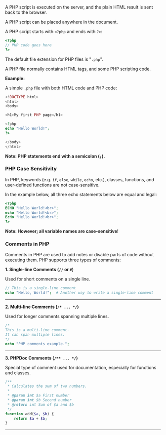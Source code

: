 A PHP script is executed on the server, and the plain HTML result is sent back to the browser.

A PHP script can be placed anywhere in the document.

A PHP script starts with `<?php` and ends with `?>`:

```php
<?php
// PHP code goes here
?>
```

The default file extension for PHP files is "`.php`".

A PHP file normally contains HTML tags, and some PHP scripting code.

**Example:**

A simple `.php` file with both HTML code and PHP code:

```php
<!DOCTYPE html>
<html>
<body>

<h1>My first PHP page</h1>

<?php
echo "Hello World!";
?>

</body>
</html>
```

**Note: PHP statements end with a semicolon (`;`).**

### PHP Case Sensitivity

In PHP, keywords (e.g. `if`, `else`, `while`, `echo`, etc.), classes, functions, and user-defined functions are not case-sensitive.

In the example below, all three echo statements below are equal and legal:

```php
<?php
ECHO "Hello World!<br>";
echo "Hello World!<br>";
EcHo "Hello World!<br>";
?>
```

**Note: However; all variable names are case-sensitive!**

### Comments in PHP

Comments in PHP are used to add notes or disable parts of code without executing them. PHP supports three types of comments:

**1. Single-line Comments (`//` or `#`)**

Used for short comments on a single line.

```php
// This is a single-line comment
echo "Hello, World!";  # Another way to write a single-line comment
```

---

**2. Multi-line Comments (`/* ... */`)**

Used for longer comments spanning multiple lines.

```php
/*
This is a multi-line comment.
It can span multiple lines.
*/
echo "PHP comments example.";
```

---

**3. PHPDoc Comments (`/** ... */`)**

Special type of comment used for documentation, especially for functions and classes.

```php
/**
 * Calculates the sum of two numbers.
 *
 * @param int $a First number
 * @param int $b Second number
 * @return int Sum of $a and $b
 */
function add($a, $b) {
    return $a + $b;
}
```

---

